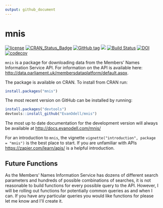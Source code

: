 ```yaml
---
output: github_document
---
```


<!-- README.md is generated from README.Rmd. Please edit that file -->
<!-- rmarkdown v1 --> <!--to accomodate pandoc bug on windows-->



# mnis
[![license](https://img.shields.io/github/license/mashape/apistatus.svg)](https://github.com/EvanOdell/mnis/blob/master/LICENSE)
[![CRAN\_Status\_Badge](https://www.r-pkg.org/badges/version/mnis)](https://cran.r-project.org/package=mnis)
[![GitHub tag](https://img.shields.io/github/tag/evanodell/mnis.svg)](https://github.com/evanodell/mnis)
[![](http://cranlogs.r-pkg.org/badges/grand-total/mnis)](https://dgrtwo.shinyapps.io/cranview/)
[![Build Status](https://travis-ci.org/EvanOdell/mnis.png?branch=master)](https://travis-ci.org/EvanOdell/mnis) 
[![DOI](https://zenodo.org/badge/76553907.svg)](https://zenodo.org/badge/latestdoi/76553907)
[![codecov](https://codecov.io/gh/EvanOdell/mnis/branch/master/graph/badge.svg)](https://codecov.io/gh/EvanOdell/mnis)


`mnis` is a package for downloading data from the Members' Names Information Service API. For information on the API is available here: http://data.parliament.uk/membersdataplatform/default.aspx.

The package is available on CRAN. To install from CRAN run:


```r
install.packages("mnis")

```

The most recent version on GitHub can be installed by running:


```r
install.packages("devtools")
devtools::install_github("EvanOdell/mnis")
```

The most up to date documentation for the development version will always be available at http://docs.evanodell.com/mnis/

For an introduction to `mnis`, the vignette `vignette("introduction", package = "mnis")` is the best place to start. If you are unfamiliar with APIs https://zapier.com/learn/apis/ is a helpful introduction.

## Future Functions

As the Members' Names Information Service has dozens of different search parameters and hundreds of possible combinations of searches, it is not reasonable to build functions for every possible query to the API. However, I will be rolling out functions for potentially common queries as and when I can. If you have any particular queries you would like functions for please let me know and I'll create it.
